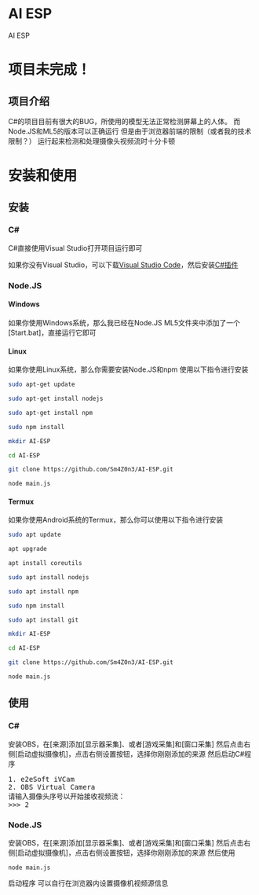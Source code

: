 # AI ESP
 AI ESP
# 项目未完成！
## 项目介绍
C#的项目目前有很大的BUG，所使用的模型无法正常检测屏幕上的人体。
而Node.JS和ML5的版本可以正确运行
但是由于浏览器前端的限制（或者我的技术限制？）
运行起来检测和处理摄像头视频流时十分卡顿

# 安装和使用
## 安装
### C#
C#直接使用Visual Studio打开项目运行即可

如果你没有Visual Studio，可以下载[Visual Studio Code](https://code.visualstudio.com/)，然后安装[C#插件](https://marketplace.visualstudio.com/items?itemName=ms-dotnettools.csharp)
### Node.JS
#### Windows
如果你使用Windows系统，那么我已经在Node.JS ML5文件夹中添加了一个[Start.bat]，直接运行它即可
#### Linux
如果你使用Linux系统，那么你需要安装Node.JS和npm
使用以下指令进行安装
``` bash
sudo apt-get update
```
```bash
sudo apt-get install nodejs
```
```bash
sudo apt-get install npm
```
```bash
sudo npm install
```
```bash
mkdir AI-ESP
```
```bash
cd AI-ESP
```
```bash
git clone https://github.com/Sm4Z0n3/AI-ESP.git
```
```bash
node main.js
```
#### Termux
如果你使用Android系统的Termux，那么你可以使用以下指令进行安装
``` bash
sudo apt update
```
```bash
apt upgrade
```
```bash
apt install coreutils
```
```bash
sudo apt install nodejs
```
```bash
sudo apt install npm
```
```bash
sudo npm install
```
```bash
sudo apt install git
```
```bash
mkdir AI-ESP
```
```bash
cd AI-ESP
```
```bash
git clone https://github.com/Sm4Z0n3/AI-ESP.git
```
```bash
node main.js
```

## 使用
### C#
安装OBS，在[来源]添加[显示器采集]、或者[游戏采集]和[窗口采集]
然后点击右侧[启动虚拟摄像机]，点击右侧设置按钮，选择你刚刚添加的来源
然后启动C#程序
<pre>
1. e2eSoft iVCam
2. OBS Virtual Camera
请输入摄像头序号以开始接收视频流：
>>> 2
</pre>
### Node.JS
安装OBS，在[来源]添加[显示器采集]、或者[游戏采集]和[窗口采集]
然后点击右侧[启动虚拟摄像机]，点击右侧设置按钮，选择你刚刚添加的来源
然后使用
```
node main.js
```
启动程序
可以自行在浏览器内设置摄像机视频源信息